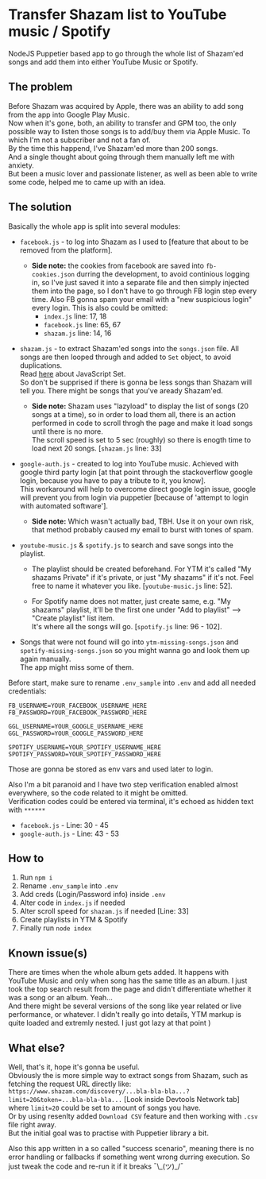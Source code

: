 # Transfer Shazam list to YouTube music / Spotify

NodeJS Puppetier based app to go through the whole list of Shazam'ed songs and add them into either YouTube Music or Spotify.

## The problem

Before Shazam was acquired by Apple, there was an ability to add song
from the app into Google Play Music.<br>
Now when it's gone, both, an ability to transfer and GPM too, the only
possible way to listen those songs is to add/buy them via Apple Music.
To which I'm not a subscriber and not a fan of.<br>
By the time this happend, I've Shazam'ed more than 200 songs.<br>
And a single thought about going through them manually left me with anxiety.<br>
But been a music lover and passionate listener, as well as been able
to write some code, helped me to came up with an idea.

## The solution

Basically the whole app is split into several modules:

- `facebook.js` - to log into Shazam as I used to [feature that about to be
  removed from the platform].
  - **Side note:** the cookies from facebook are saved into `fb-cookies.json` durring the development, to avoid continious logging in, so I've just saved it into a separate file and then simply injected them into the page, so I don't have to go through FB login step every time. Also FB gonna spam your email with a "new suspicious login" every login. This is also could be omitted: <br>
    - `index.js` line: 17, 18
    - `facebook.js` line: 65, 67
    - `shazam.js` line: 14, 16
- `shazam.js` - to extract Shazam'ed songs into the `songs.json` file. All songs are then looped through and added to `Set` object, to avoid duplications. <br>
  Read [here](https://developer.mozilla.org/en-US/docs/Web/JavaScript/Reference/Global_Objects/Set) about JavaScript Set.<br>
  So don't be supprised if there is gonna be less songs than Shazam will tell you. There might be songs that you've aready Shazam'ed.
  - **Side note:** Shazam uses "lazyload" to display the list of songs (20 songs at
    a time), so in order to load them all, there is an action performed in code
    to scroll throgh the page and make it load songs until there is no more.<br>
    The scroll speed is set to 5 sec (roughly) so there is enogth time to load
    next 20 songs. [`shazam.js` line: 33]
- `google-auth.js` - created to log into YouTube music. Achieved with google third party login [at that point through the stackoverflow google login, because you have to pay a tribute to it, you know].<br>
  This workaround will help to overcome direct google login issue,
  google will prevent you from login via puppetier [because
  of 'attempt to login with automated software'].
  - **Side note:** Which wasn't actually bad, TBH. Use it on your own risk, that method probably caused my email to burst with tones of spam.
- `youtube-music.js` & `spotify.js` to search and save songs into the playlist.

  - The playlist should be created beforehand. For YTM it's called "My shazams Private" if it's private, or just "My shazams" if it's not. Feel free to name
    it whatever you like. [`youtube-music.js` line: 52].

  - For Spotify name does not matter, just create same, e.g. "My shazams" playlist,
    it'll be the first one under "Add to playlist" --> "Create playlist" list item.<br>
    It's where all the songs will go. [`spotify.js` line: 96 - 102].

- Songs that were not found will go into `ytm-missing-songs.json` and `spotify-missing-songs.json` so you might wanna go and look them up again manually.<br>
  The app might miss some of them.

Before start, make sure to rename `.env_sample` into `.env` and
add all needed credentials:

```
FB_USERNAME=YOUR_FACEBOOK_USERNAME_HERE
FB_PASSWORD=YOUR_FACEBOOK_PASSWORD_HERE

GGL_USERNAME=YOUR_GOOGLE_USERNAME_HERE
GGL_PASSWORD=YOUR_GOOGLE_PASSWORD_HERE

SPOTIFY_USERNAME=YOUR_SPOTIFY_USERNAME_HERE
SPOTIFY_PASSWORD=YOUR_SPOTIFY_PASSWORD_HERE
```

Those are gonna be stored as env vars and used later to login.

Also I'm a bit paranoid and I have two step verification enabled almost everywhere,
so the code related to it might be omitted.<br>
Verification codes could be entered via terminal, it's echoed as hidden text with `******`

- `facebook.js` - Line: 30 - 45
- `google-auth.js` - Line: 43 - 53

## How to

1. Run `npm i`
2. Rename `.env_sample` into `.env`
3. Add creds (Login/Password info) inside `.env`
4. Alter code in `index.js` if needed
5. Alter scroll speed for `shazam.js` if needed [Line: 33]
6. Create playlists in YTM & Spotify
7. Finally run `node index`

## Known issue(s)

There are times when the whole album gets added. It happens with YouTube Music and only when song has the same title as an album. I just took the top search result from the page and didn't differentiate whether it was a song or an album. Yeah...<br>
And there might be several versions of the song like year related or live performance, or whatever. I didn't really go into details, YTM markup is quite loaded and extremly nested. I just got lazy at that point )

## What else?

Well, that's it, hope it's gonna be useful.<br>
Obviously the is more simple way to extract songs from Shazam,
such as fetching the request URL directly like:<br>
`https://www.shazam.com/discovery/...bla-bla-bla...?limit=20&token=...bla-bla-bla...` [Look inside Devtools Network tab]<br>
where `limit=20` could be set to amount of songs you have.<br>
Or by using resenlty added `Download CSV` feature and then working with `.csv` file right away.<br>
But the initial goal was to practise with Puppetier library a bit.<br>

Also this app written in a so called "success scenario", meaning there is no error handling or fallbacks if something went wrong durring execution. So just tweak the code and re-run it if it breaks ¯\\\_(ツ)\_/¯

